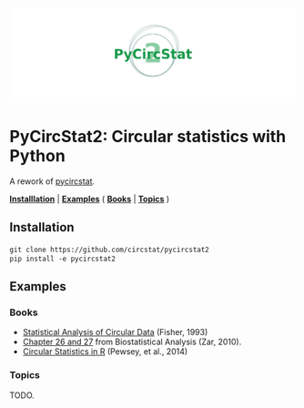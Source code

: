 ![logo](./misc/logo.png)

# PyCircStat2: Circular statistics with Python

A rework of [pycircstat](https://github.com/circstat/pycircstat). 

[**Installlation**](#installation) | 
[**Examples**](#examples) (
    [**Books**](#books) | 
    [**Topics**](#topics)
)

## Installation

```
git clone https://github.com/circstat/pycircstat2
pip install -e pycircstat2 
```

## Examples

### Books

- [Statistical Analysis of Circular Data](https://nbviewer.org/github/circstat/pycircstat2/blob/main/examples/B1-Fisher-1993.ipynb) (Fisher, 1993)
- [Chapter 26 and 27](https://nbviewer.org/github/circstat/pycircstat2/blob/main/examples/B2-Zar-2010.ipynb) from Biostatistical Analysis (Zar, 2010). 
- [Circular Statistics in R](https://nbviewer.org/github/circstat/pycircstat2/blob/main/examples/B3-Pewsey-2014.ipynb) (Pewsey, et al., 2014)

### Topics

TODO.